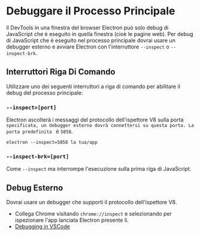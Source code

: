 # Debuggare il Processo Principale

Il DevTools in una finestra del browser Electron può solo debug di JavaScript che è eseguito in quella finestra (cioè le pagine web). Per debug di JavaScript che è eseguito nel processo principale dovrai usare un debugger esterno e avviare Electron con l'interruttore `--inspect` o `--inspect-brk`.

## Interruttori Riga Di Comando

Utilizzare uno dei seguenti interruttori a riga di comando per abilitare il debug del processo principale:

### `--inspect=[port]`

Electron ascolterà i messaggi del protocollo dell'ispettore V8 sulla porta ``specificata, un debugger esterno dovrà connettersi su questa porta. La porta predefinita `` è `5858`.

```shell
electron --inspect=5858 la tua/app
```

### `--inspect-brk=[port]`

Come `--inspect` ma interrompe l'esecuzione sulla prima riga di JavaScript.

## Debug Esterno

Dovrai usare un debugger che supporti il protocollo dell'ispettore V8.

- Collega Chrome visitando `chrome://inspect` e selezionando per ispezionare l'app lanciata Electron presente lì.
- [Debugging in VSCode](debugging-vscode.md)
